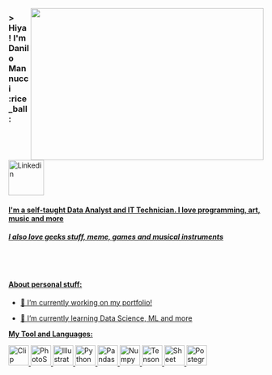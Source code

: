 <p align="right">
  <img width="460" height="300" src="https://user-images.githubusercontent.com/107581955/173957237-37cc54ea-1957-408f-80b9-15505d568d69.gif" align="right">
</p>

<h3 align="left"> > Hiya! I'm Danilo Mannucci :rice_ball:
</h3>

<p>
<a href="https://www.linkedin.com/in/danilomannucci/">
<img width="70" alt="Linkedin" src="https://img.shields.io/badge/LinkedIn-0077B5?style=for-the-badge&logo=linkedin&logoColor=whit"/>
</p>

<h4 align="left">
 I'm a self-taught Data Analyst and IT Technician. I love programming, art, music and more
</h4>
<h5>
 I also love geeks stuff, meme, games and musical instruments
</h5>


<br>
<br>


<h4>
   About personal stuff:
</h4>
   
   
 <p align="left" style="margin-bottom: 0px !important;">
 
- 🔭 I’m currently working on my portfolio!

- 🌱 I’m currently learning Data Science, ML and more


   
**My Tool and Languages:**
<p align="left" style="margin-bottom: 0px !important;">
  <a href="https://www.clipstudio.net/en/">
    <img width="40" alt="Clip Studio Paint" src="https://user-images.githubusercontent.com/107581955/173955588-3da6f6c4-7492-42ad-a859-3e4ede562a4d.png">
  </a>
<a href="https://www.adobe.com/products/photoshop.html">
    <img width="40" alt="PhotoShop" src="https://user-images.githubusercontent.com/107581955/173926362-5b66e99f-394c-4f54-aad3-b4581250c152.png">
</a>
  <a href="https://www.adobe.com/products/illustrator.html">
    <img width="40" alt="Illustrator" src="https://user-images.githubusercontent.com/107581955/173941055-a4e5967c-6f47-466b-908d-d6af7a1e3fb2.png">
</a>  
<a href="https://www.python.org/">
    <img width="40" alt="Python" src="https://user-images.githubusercontent.com/107581955/173927133-e225f74c-10fd-4030-8c1e-aef1eaf73168.png">
</a>
<a href="https://pandas.pydata.org/">
    <img width="40" alt="Pandas" src="https://user-images.githubusercontent.com/107581955/173941450-e67d3ba7-66e2-442f-986e-fd9b64703105.png">
</a> 
 <a href="https://numpy.org/">
    <img width="40" alt="Numpy" src="https://user-images.githubusercontent.com/107581955/173940242-dd20a3e7-5745-4f4e-baae-7675a463b047.png">
</a>  
 <a href="https://www.tensorflow.org/">
    <img width="40" alt="TensonFlow" src="https://user-images.githubusercontent.com/107581955/173940425-ae656de6-d029-4afd-87d4-1ee94a0e5bcb.png">
</a>  
<a href="https://www.google.com/sheets/about/">
    <img width="40" alt="Sheet" src="https://user-images.githubusercontent.com/107581955/173940591-df1ed204-7d18-4018-b460-e0977ad03372.png">
</a>  
<a href="https://www.postgresql.org/">
    <img width="40" alt="PostegreSQL" src="https://user-images.githubusercontent.com/107581955/173940720-f055d190-bfdb-49f4-849b-51a9b427a31a.png">
</a>  

  
   
</p>







